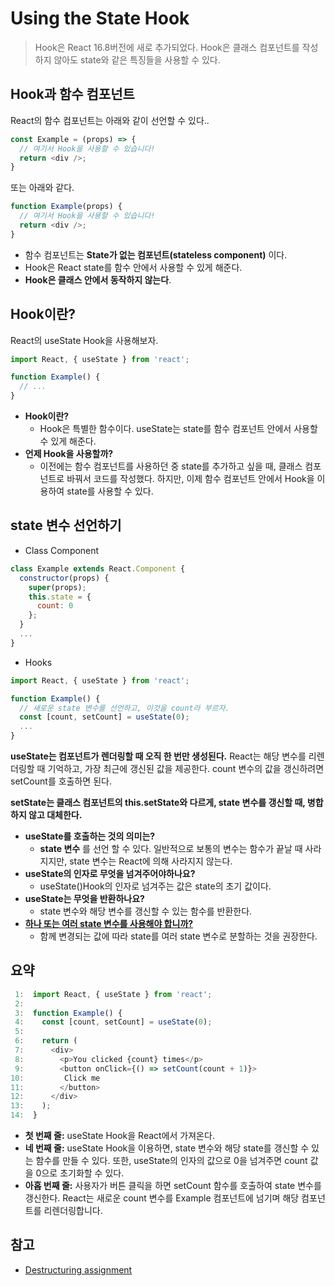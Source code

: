 # Using the State Hook

> Hook은 React 16.8버전에 새로 추가되었다. Hook은 클래스 컴포넌트를 작성하지 않아도 state와 같은 특징들을 사용할 수 있다.

## Hook과 함수 컴포넌트

React의 함수 컴포넌트는 아래와 같이 선언할 수 있다..

```js
const Example = (props) => {
  // 여기서 Hook을 사용할 수 있습니다!
  return <div />;
}
```

또는 아래와 같다.

```js
function Example(props) {
  // 여기서 Hook을 사용할 수 있습니다!
  return <div />;
}
```

- 함수 컴포넌트는 **State가 없는 컴포넌트(stateless component)** 이다. 
- Hook은 React state를 함수 안에서 사용할 수 있게 해준다.
- **Hook은 클래스 안에서 동작하지 않는다**.

## Hook이란?

React의 useState Hook을 사용해보자.

```js
import React, { useState } from 'react';

function Example() {
  // ...
}
```

- **Hook이란?**
  - Hook은 특별한 함수이다. useState는 state를 함수 컴포넌트 안에서 사용할 수 있게 해준다.
- **언제 Hook을 사용할까?**
  - 이전에는 함수 컴포넌트를 사용하던 중 state를 추가하고 싶을 때, 클래스 컴포넌트로 바꿔서 코드를 작성했다. 하지만, 이제 함수 컴포넌트 안에서 Hook을 이용하여 state를 사용할 수 있다.

## state 변수 선언하기

- Class Component 

```js
class Example extends React.Component {
  constructor(props) {
    super(props);
    this.state = {
      count: 0
    };
  }
  ...
}
```

- Hooks

```js
import React, { useState } from 'react';

function Example() {
  // 새로운 state 변수를 선언하고, 이것을 count라 부르자.
  const [count, setCount] = useState(0);
  ...
}
```

**useState는 컴포넌트가 렌더링할 때 오직 한 번만 생성된다.** React는 해당 변수를 리렌더링할 때 기억하고, 가장 최근에 갱신된 값을 제공한다. count 변수의 값을 갱신하려면 setCount를 호출하면 된다.

**setState는 클래스 컴포넌트의 this.setState와 다르게, state 변수를 갱신할 때, 병합하지 않고 대체한다.**

- **useState를 호출하는 것의 의미는?**
  - **state 변수** 를 선언 할 수 있다. 일반적으로 보통의 변수는 함수가 끝날 때 사라지지만, state 변수는 React에 의해 사라지지 않는다.
- **useState의 인자로 무엇을 넘겨주어야하나요?**
  - useState()Hook의 인자로 넘겨주는 값은 state의 초기 값이다.
- **useState는 무엇을 반환하나요?**
  - state 변수와 해당 변수를 갱신할 수 있는 함수를 반환한다.
- [**하나 또는 여러 state 변수를 사용해야 합니까?**](https://ko.reactjs.org/docs/hooks-faq.html#should-i-use-one-or-many-state-variables)
  - 함께 변경되는 값에 따라 state를 여러 state 변수로 분할하는 것을 권장한다.

## 요약

```js
 1:  import React, { useState } from 'react';
 2:
 3:  function Example() {
 4:    const [count, setCount] = useState(0);
 5:
 6:    return (
 7:      <div>
 8:        <p>You clicked {count} times</p>
 9:        <button onClick={() => setCount(count + 1)}>
10:         Click me
11:        </button>
12:      </div>
13:    );
14:  }
```

- **첫 번째 줄:** useState Hook을 React에서 가져온다.
- **네 번째 줄:** useState Hook을 이용하면, state 변수와 해당 state를 갱신할 수 있는 함수를 만들 수 있다. 또한, useState의 인자의 값으로 0을 넘겨주면 count 값을 0으로 초기화할 수 있다.
- **아홉 번째 줄:** 사용자가 버튼 클릭을 하면 setCount 함수를 호출하여 state 변수를 갱신한다. React는 새로운 count 변수를 Example 컴포넌트에 넘기며 해당 컴포넌트를 리렌더링합니다.

## 참고

- [Destructuring assignment](https://developer.mozilla.org/ko/docs/Web/JavaScript/Reference/Operators/Destructuring_assignment)